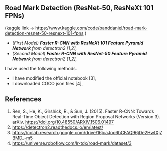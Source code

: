 ## Road Mark Detection (ResNet-50, ResNeXt 101 FPNs)

(kaggle link -> https://www.kaggle.com/code/banddaniel/road-mark-detection-resnet-50-resnext-101-fpns )

* <i>(First Model) <b>Faster R-CNN with ResNeXt 101 Feature Pyramid Network</b> from detectron2 [1,2],</i>
* <i>(Second Model) <b>Faster R-CNN with ResNet-50 Feature Pyramid Network</b> from detectron2 [1,2],</i>

I have used the following methods.

* I have modified the official notebook [3],
* I downloaded COCO json files [4],


## References
1. Ren, S., He, K., Girshick, R., & Sun, J. (2015). Faster R-CNN: Towards Real-Time Object Detection with Region Proposal Networks (Version 3). arXiv. https://doi.org/10.48550/ARXIV.1506.01497
2. https://detectron2.readthedocs.io/en/latest/
3. https://colab.research.google.com/drive/16jcaJoc6bCFAQ96jDe2HwtXj7BMD_-m5
4. https://universe.roboflow.com/lr-tdx/road-mark/dataset/3
